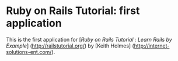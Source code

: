 # Ruby on Rails Tutorial: first application

This is the first application for 
[*Ruby on Rails Tutorial : Learn Rails by Example*] (http://railstutorial.org/)
by [Keith Holmes] (http://internet-solutions-ent.com/).
